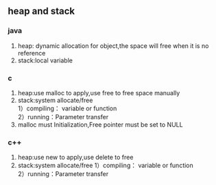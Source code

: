 ## heap and stack ##
### java ###
1. heap: dynamic allocation for object,the space will free when it is no reference 
2. stack:local variable
### c ###
1. heap:use malloc to apply,use free to free space manually
2. stack:system allocate/free  
	1）compiling： variable or function   
	2）running：Parameter transfer
3. malloc must Initialization,Free pointer must be set to NULL

### c++ ###
1. heap:use new to apply,use delete to free 
2. stack:system allocate/free
	1）compiling： variable or function   
	2）running：Parameter transfer

